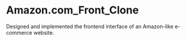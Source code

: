 # Amazon.com_Front_Clone
Designed and implemented the frontend interface of an Amazon-like e-commerce website.   
